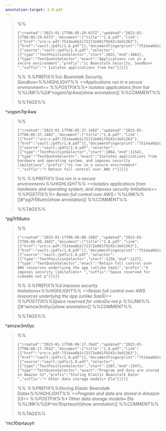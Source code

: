 ```yaml
---
annotation-target: 1.8.pdf
---
```



>%%
>```annotation-json
>{"created":"2023-01-17T06:05:29.637Z","updated":"2023-01-17T06:05:29.637Z","document":{"title":"1.8.pdf","link":[{"href":"urn:x-pdf:7514aa6b2c72172e061f9242c3e61363"},{"href":"vault:/pdfs/1.8.pdf"}],"documentFingerprint":"7514aa6b2c72172e061f9242c3e61363"},"uri":"vault:/pdfs/1.8.pdf","target":[{"source":"vault:/pdfs/1.8.pdf","selector":[{"type":"TextPositionSelector","start":1022,"end":1062},{"type":"TextQuoteSelector","exact":"Applications run in a secure environment","prefix":"ic Beanstalk Security, Sandbox• ","suffix":"• Isolates applications from har"}]}]}
>```
>%%
>*%%PREFIX%%ic Beanstalk Security, Sandbox•%%HIGHLIGHT%% ==Applications run in a secure environment== %%POSTFIX%%• Isolates applications from har*
>%%LINK%%[[#^vogsm7qr4wa|show annotation]]
>%%COMMENT%%
>
>%%TAGS%%
>
^vogsm7qr4wa


>%%
>```annotation-json
>{"created":"2023-01-17T06:05:37.140Z","updated":"2023-01-17T06:05:37.140Z","document":{"title":"1.8.pdf","link":[{"href":"urn:x-pdf:7514aa6b2c72172e061f9242c3e61363"},{"href":"vault:/pdfs/1.8.pdf"}],"documentFingerprint":"7514aa6b2c72172e061f9242c3e61363"},"uri":"vault:/pdfs/1.8.pdf","target":[{"source":"vault:/pdfs/1.8.pdf","selector":[{"type":"TextPositionSelector","start":1064,"end":1154},{"type":"TextQuoteSelector","exact":"Isolates applications from hardware and operating system, and imposes security limitations","prefix":"ns run in a secure environment• ","suffix":"• Retain full control over AWS r"}]}]}
>```
>%%
>*%%PREFIX%%ns run in a secure environment•%%HIGHLIGHT%% ==Isolates applications from hardware and operating system, and imposes security limitations== %%POSTFIX%%• Retain full control over AWS r*
>%%LINK%%[[#^pg7r56utro|show annotation]]
>%%COMMENT%%
>
>%%TAGS%%
>
^pg7r56utro


>%%
>```annotation-json
>{"created":"2023-01-17T06:06:00.340Z","updated":"2023-01-17T06:06:00.340Z","document":{"title":"1.8.pdf","link":[{"href":"urn:x-pdf:7514aa6b2c72172e061f9242c3e61363"},{"href":"vault:/pdfs/1.8.pdf"}],"documentFingerprint":"7514aa6b2c72172e061f9242c3e61363"},"uri":"vault:/pdfs/1.8.pdf","target":[{"source":"vault:/pdfs/1.8.pdf","selector":[{"type":"TextPositionSelector","start":1156,"end":1227},{"type":"TextQuoteSelector","exact":"Retain full control over AWS resources underlying the app (unlike SaaS)","prefix":"d imposes security limitations• ","suffix":"Space reserved for videoDo not p"}]}]}
>```
>%%
>*%%PREFIX%%d imposes security limitations•%%HIGHLIGHT%% ==Retain full control over AWS resources underlying the app (unlike SaaS)== %%POSTFIX%%Space reserved for videoDo not p*
>%%LINK%%[[#^aimzw3m0yc|show annotation]]
>%%COMMENT%%
>
>%%TAGS%%
>
^aimzw3m0yc


>%%
>```annotation-json
>{"created":"2023-01-17T06:06:17.764Z","updated":"2023-01-17T06:06:17.764Z","document":{"title":"1.8.pdf","link":[{"href":"urn:x-pdf:7514aa6b2c72172e061f9242c3e61363"},{"href":"vault:/pdfs/1.8.pdf"}],"documentFingerprint":"7514aa6b2c72172e061f9242c3e61363"},"uri":"vault:/pdfs/1.8.pdf","target":[{"source":"vault:/pdfs/1.8.pdf","selector":[{"type":"TextPositionSelector","start":1307,"end":1347},{"type":"TextQuoteSelector","exact":"Program and data are stored in Amazon S3","prefix":"Storing Elastic Beanstalk Data• ","suffix":"• Other data storage models• Ela"}]}]}
>```
>%%
>*%%PREFIX%%Storing Elastic Beanstalk Data•%%HIGHLIGHT%% ==Program and data are stored in Amazon S3== %%POSTFIX%%• Other data storage models• Ela*
>%%LINK%%[[#^mc10qvtauyh|show annotation]]
>%%COMMENT%%
>
>%%TAGS%%
>
^mc10qvtauyh
